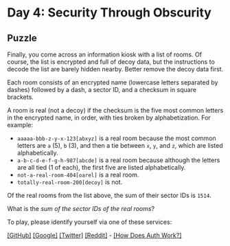 # Day 4: Security Through Obscurity

## Puzzle

Finally, you come across an information kiosk with a list of rooms. Of course, the list is encrypted and full of decoy data, but the instructions to decode the list are barely hidden nearby. Better remove the decoy data first.


Each room consists of an encrypted name (lowercase letters separated by dashes) followed by a dash, a sector ID, and a checksum in square brackets.


A room is real (not a decoy) if the checksum is the five most common letters in the encrypted name, in order, with ties broken by alphabetization. For example:


* `aaaaa-bbb-z-y-x-123[abxyz]` is a real room because the most common letters are `a` (5), `b` (3), and then a tie between `x`, `y`, and `z`, which are listed alphabetically.
* `a-b-c-d-e-f-g-h-987[abcde]` is a real room because although the letters are all tied (1 of each), the first five are listed alphabetically.
* `not-a-real-room-404[oarel]` is a real room.
* `totally-real-room-200[decoy]` is not.


Of the real rooms from the list above, the sum of their sector IDs is `1514`.


What is the *sum of the sector IDs of the real rooms*?



To play, please identify yourself via one of these services:


[[GitHub]](/auth/github) [[Google]](/auth/google) [[Twitter]](/auth/twitter) [[Reddit]](/auth/reddit) - [[How Does Auth Work?]](/about#faq_auth)
